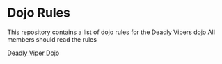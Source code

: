Dojo Rules
==========

This repository contains a list of dojo rules for the Deadly Vipers dojo
All members should read the rules

[Deadly Viper Dojo](https://github.com/deadlyvipers)
